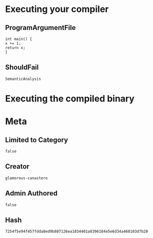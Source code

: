 # Executing your compiler

## ProgramArgumentFile

```
int main() {
x += 1;
return x;
}
```

## ShouldFail

```
SemanticAnalysis
```

# Executing the compiled binary

# Meta

## Limited to Category

```
false
```

## Creator

```
glamorous-canastero
```

## Admin Authored

```
false
```

## Hash

```
7254f5e94f457fdda8ed9b807126ea1834401a8396184e5e6d34a460103d7b20
```
